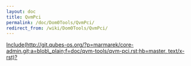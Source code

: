 ```yaml
---
layout: doc
title: QvmPci
permalink: /doc/Dom0Tools/QvmPci/
redirect_from: /wiki/Dom0Tools/QvmPci/
---
```


[Include(http://git.qubes-os.org/?p=marmarek/core-admin.git;a=blob\_plain;f=doc/qvm-tools/qvm-pci.rst;hb=master, text/x-rst)?](/doc/Dom0Tools/Include(http%3A/git.qubes-os.org?p=marmarek/core-admin.git;a=blob_plain;f=doc/qvm-tools/qvm-pci.rst;hb=master,%20text/x-rst))

